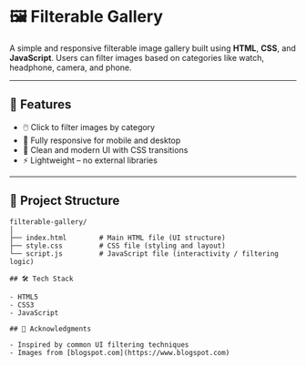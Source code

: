 
# 🖼️ Filterable Gallery

A simple and responsive filterable image gallery built using **HTML**, **CSS**, and **JavaScript**. Users can filter images based on categories like watch, headphone, camera, and phone.

---

## 🚀 Features

- 🖱️ Click to filter images by category
- 📱 Fully responsive for mobile and desktop
- 🎨 Clean and modern UI with CSS transitions
- ⚡ Lightweight – no external libraries

---

## 📁 Project Structure

```
filterable-gallery/
│
├── index.html        # Main HTML file (UI structure)
├── style.css         # CSS file (styling and layout)
└── script.js         # JavaScript file (interactivity / filtering logic)

## 🛠️ Tech Stack

- HTML5
- CSS3
- JavaScript 

## 🙌 Acknowledgments

- Inspired by common UI filtering techniques
- Images from [blogspot.com](https://www.blogspot.com)
